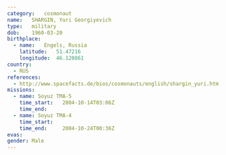 ```yaml
---
category:	cosmonaut
name:	SHARGIN, Yuri Georgiyevich 
type:	military
dob:	1960-03-20
birthplace:
  - name:	Engels, Russia
    latitude:	51.47216
    longitude:	46.120861
country:
  - RUS
references:
  - http://www.spacefacts.de/bios/cosmonauts/english/shargin_yuri.htm
missions:
  - name: Soyuz TMA-5
    time_start:   2004-10-14T03:06Z
    time_end:     
  - name: Soyuz TMA-4
    time_start:   
    time_end:     2004-10-24T00:36Z
evas:
gender:	Male
---
```

